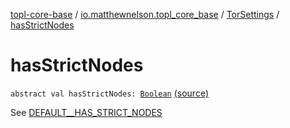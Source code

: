[topl-core-base](../../index.md) / [io.matthewnelson.topl_core_base](../index.md) / [TorSettings](index.md) / [hasStrictNodes](./has-strict-nodes.md)

# hasStrictNodes

`abstract val hasStrictNodes: `[`Boolean`](https://kotlinlang.org/api/latest/jvm/stdlib/kotlin/-boolean/index.html) [(source)](https://github.com/05nelsonm/TorOnionProxyLibrary-Android/blob/master/topl-core-base/src/main/java/io/matthewnelson/topl_core_base/TorSettings.kt#L337)

See [DEFAULT__HAS_STRICT_NODES](-d-e-f-a-u-l-t__-h-a-s_-s-t-r-i-c-t_-n-o-d-e-s.md)

